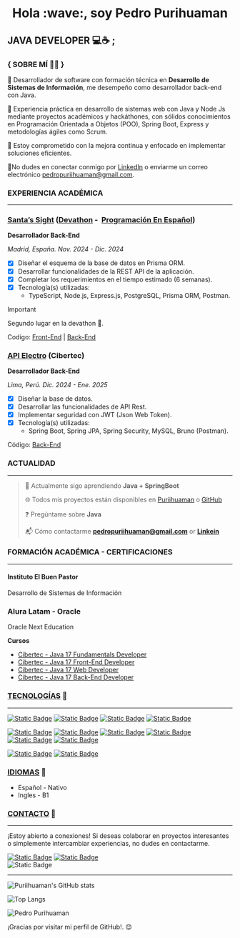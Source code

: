 <h1 id="user-content-hello-im-pedro-purihuaman--" dir="auto" align="center">Hola :wave:, soy Pedro Purihuaman</h1>

## JAVA DEVELOPER :computer::coffee: ;

### { SOBRE MÍ :technologist: }

🥇 Desarrollador de software con formación técnica en **Desarrollo de Sistemas de Información**, me desempeño como desarrollador back-end con Java.

:brain: Experiencia práctica en desarrollo de sistemas web con Java y Node Js
mediante proyectos académicos y hackáthones, con sólidos conocimientos en
Programación Orientada a Objetos (POO), Spring Boot, Express y metodologías
ágiles como Scrum.

:dart: Estoy comprometido con la mejora continua y enfocado en implementar soluciones eficientes.

:email:No dudes en conectar conmigo por [LinkedIn](https://www.linkedin.com/in/puriihuaman/) o enviarme un correo electrónico <pedropuriihuaman@gmail.com>.

### EXPERIENCIA ACADÉMICA

---

### [Santa’s Sight](https://santas-sight.vercel.app/dashboard) ([Devathon](https://programacion-es.dev/devathon-viii-edition/) -  [Programación En Español](https://programacion-es.dev/))

**Desarrollador Back-End**

_Madrid, España. Nov. 2024 - Dic. 2024_

- [x] Diseñar el esquema de la base de datos en Prisma ORM.
- [x] Desarrollar funcionalidades de la REST API de la aplicación.
- [x] Completar los requerimientos en el tiempo estimado (6 semanas).
- [x] Tecnología(s) utilizadas:
  - TypeScript, Node.js, Express.js, PostgreSQL, Prisma ORM, Postman.

> [!IMPORTANT]
> Segundo lugar en la devathon 🥈.

Codigo: [Front-End](https://github.com/TEAM3-ED8/front-end) | [Back-End](https://github.com/TEAM3-ED8/back-end)

### [API Electro](https://github.com/puriihuaman/api-electro) (Cibertec)

**Desarrollador Back-End**

_Lima, Perú. Dic. 2024 - Ene. 2025_

- [x] Diseñar la base de datos.
- [x] Desarrollar las funcionalidades de API Rest.
- [x] Implementar seguridad con JWT (Json Web Token).
- [x] Tecnología(s) utilizadas:
  - Spring Boot, Spring JPA, Spring Security, MySQL, Bruno (Postman).

Código: [Back-End](https://github.com/puriihuaman/api-electro)

### ACTUALIDAD

---

> :seedling: Actualmente sigo aprendiendo **Java + SpringBoot**
>
> :globe_with_meridians: Todos mis proyectos están disponibles en [Puriihuaman](https://puriihuaman.netlify.app/) o [GitHub](https://github.com/puriihuaman)
>
> :question: Pregúntame sobre **Java**
>
> :mailbox_with_mail: Cómo contactarme **pedropuriihuaman@gmail.com** or **[Linkein](https://www.linkedin.com/in/puriihuaman/)**

### FORMACIÓN ACADÉMICA - CERTIFICACIONES

---

#### Instituto El Buen Pastor

Desarrollo de Sistemas de Información

### Alura Latam - Oracle

Oracle Next Education

**Cursos**

- [Cibertec - Java 17 Fundamentals Developer](https://www.cibertec.edu.pe/cursos-cortos/java-17-fundamentals-developer-online/)
- [Cibertec - Java 17 Front-End Developer](https://www.cibertec.edu.pe/cursos-cortos/java-17-front-end-developer-online/)
- [Cibertec - Java 17 Web Developer](https://www.cibertec.edu.pe/cursos-cortos/java-17-web-developer-online/)
- [Cibertec - Java 17 Back-End Developer](https://www.cibertec.edu.pe/cursos-cortos/java-17-back-end-developer-online/)

### [TECNOLOGÍAS](#user-content-technologies) :link:

---

<!-- skills -->

<!-- Java -->

[![Static Badge](https://img.shields.io/badge/Java-java?style=square&logo=java&color=red)](https://docs.oracle.com/javase/8/docs/api/)<!-- MySql -->
[![Static Badge](https://img.shields.io/badge/MySQL-mysql?style=square&logo=mysql&logoColor=white&labelColor=blue&color=blue)](https://dev.mysql.com/doc/)<!-- Spring --> [![Static Badge](https://img.shields.io/badge/Spring-spring?style=square&logo=spring&logoColor=white&labelColor=green&color=green)](https://spring.io/)<!-- Spring boot --> [![Static Badge](https://img.shields.io/badge/Spring_Boot-springboot?style=square&logo=springboot&logoColor=white&labelColor=green&color=green)](https://spring.io/projects/spring-boot)

<!-- Javascript -->

[![Static Badge](https://img.shields.io/badge/JavaScript-javascript?style=square&logo=javascript&logoColor=gold&labelColor=black&color=gold)](https://developer.mozilla.org/en-US/docs/Web/JavaScript)<!-- Typescript -->
[![Static Badge](https://img.shields.io/badge/TypeScript-typescript?style=square&logo=typescript&logoColor=white&color=%230988fe)](https://www.typescriptlang.org/)<!-- Angular -->
[![Static Badge](https://img.shields.io/badge/Angular-angular?style=square&logo=angular&labelColor=crimson&color=crimson)](https://react.dev/)<!-- Html -->
[![Static Badge](https://img.shields.io/badge/HTML5-html5?style=square&logo=html5&logoColor=white&color=orange)](https://developer.mozilla.org/es/docs/Web/HTML)<!-- Css -->
[![Static Badge](https://img.shields.io/badge/CSS3-css3?style=square&logo=css3&color=blue)](https://developer.mozilla.org/es/docs/Web/CSS)
[![Static Badge](https://img.shields.io/badge/tailwindCSS-tailwindcss?style=square&logo=tailwindcss&color=white)](https://tailwindcss.com/)

<!-- React -->
<!-- [![Static Badge](https://img.shields.io/badge/React-react?style=square&logo=react&labelColor=black&color=%230284c7)](https://react.dev/) -->

<!-- Git -->

[![Static Badge](https://img.shields.io/badge/Git-git?style=square&logo=git&logoColor=white&labelColor=orangered&color=orangered)](https://git-scm.com/)<!-- Bruno -->
[![Static Badge](https://img.shields.io/badge/Bruno-bruno?style=square&logo=bruno&logoColor=white&labelColor=peru&color=peru)](https://docs.usebruno.com/)

<!-- [![Static Badge](https://img.shields.io/badge/NodeJS-nodejs?style=plastic&logo=node.js&labelColor=black&color=%23339933)](https://nodejs.org/docs/latest/api/) -->
<!-- [![Static Badge](https://img.shields.io/badge/Express-express?style=plastic&logo=express&labelColor=black&color=white)](https://expressjs.com/) -->

<!-- [![Static Badge](https://img.shields.io/badge/Sass-sass?style=plastic&logo=sass&logoColor=white&color=%23f472b6)](https://sass-lang.com/) -->

<!-- [![Static Badge](https://img.shields.io/badge/React-react?style=plastic&logo=react&logoColor=white&color=%230284c7)](https://es.react.dev/) -->

<!-- [![Static Badge](https://img.shields.io/badge/NodeJs-nodejs?style=plastic&logo=node.js&labelColor=white)](https://nodejs.org/en) -->
<!-- [![Static Badge](https://img.shields.io/badge/Express-expressjs?style=plastic&logo=express&labelColor=%23141414&color=white)](https://expressjs.com/) -->

### [IDIOMAS](#language) :link:

- Español - Nativo
- Ingles - B1

### [CONTACTO](#contact-me) :link:

---

¡Estoy abierto a conexiones! Si deseas colaborar en proyectos interesantes o simplemente intercambiar experiencias, no dudes en contactarme.

[![Static Badge](https://img.shields.io/badge/LinkedIn-Pedro%20Purihuaman?style=social&logo=linkedin&label=Pedro%20Purihuaman)](https://www.linkedin.com/in/puriihuaman/)
[![Static Badge](https://img.shields.io/badge/Twitter-Pedro%20Purihuaman?style=social&logo=x&label=Pedro%20Purihuaman)](https://twitter.com/puriihuaman)
<br/>
![Static Badge](https://img.shields.io/badge/Gmail-pedropuriihuaman?style=social&logo=Gmail&label=pedropuriihuaman%40gmail.com)

---

![Puriihuaman's GitHub stats](https://github-readme-stats.vercel.app/api?username=puriihuaman&show_icons=true&&theme=tokyonight#gh-dark-mode-only)

![Top Langs](https://github-readme-stats.vercel.app/api/top-langs/?username=puriihuaman&layout=donut-vertical&show_icons=true&theme=tokyonight&show_icons=true&hide_border&rank_icon=percentile)

![Pedro Purihuaman](https://komarev.com/ghpvc/?username=puriihuaman&style=square&color=blueviolet)

¡Gracias por visitar mi perfil de GitHub!. 😊

<!--

¡Por supuesto! Aquí tienes una versión adaptada para tu perfil de GitHub:

---

### Acerca de Mí

¡Hola! Soy Pedro, un Desarrollador Java trainee con un enfoque apasionado en la creación de aplicaciones mediante el uso de Java como mi lenguaje principal de programación. Actualmente, estoy en las primeras etapas de mi carrera, graduado en Desarrollo de Sistemas e Información por el Instituto El Buen Pastor (IBP) en Perú.

### Proyectos Destacados

- **[Nombre del Proyecto](Enlace al Proyecto):** Breve descripción del proyecto y tecnologías utilizadas.

- **[Nombre del Proyecto](Enlace al Proyecto):** Breve descripción del proyecto y tecnologías utilizadas.

### Habilidades

- Java
- [Lista de otras habilidades técnicas]

### Objetivos

Como desarrollador en formación, mi enfoque actual es aprender, mejorar y contribuir de manera significativa en proyectos desafiantes. Busco oportunidades para aplicar mis conocimientos, continuar mi desarrollo y adquirir experiencia en el campo del Desarrollo de Software.

### Conexiones

¡Estoy abierto a conexiones! Si deseas colaborar en proyectos interesantes o simplemente intercambiar experiencias, no dudes en contactarme a través de [LinkedIn](Enlace a tu perfil de LinkedIn) o por correo electrónico.

¡Gracias por visitar mi perfil de GitHub! Estoy emocionado por las oportunidades que se presenten y por el continuo crecimiento en mi viaje en el desarrollo de software. 😊 -->
